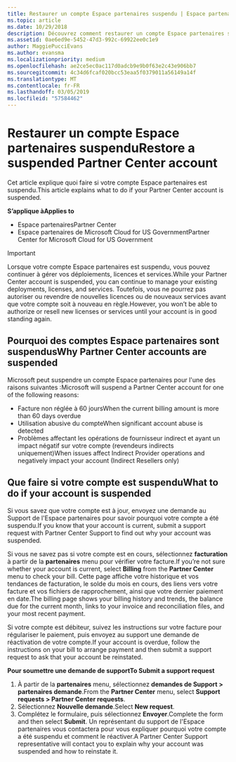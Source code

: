 ```yaml
---
title: Restaurer un compte Espace partenaires suspendu | Espace partenaires
ms.topic: article
ms.date: 10/29/2018
description: Découvrez comment restaurer un compte Espace partenaires suspendu, pourquoi un compte peut être suspendu et comment utiliser votre compte pendant la suspension.
ms.assetid: 0ae6ed9e-5452-47d3-992c-69922ee0c1e9
author: MaggiePucciEvans
ms.author: evansma
ms.localizationpriority: medium
ms.openlocfilehash: ae2ce5ec0ac117d0adcb9e9b0f63e2c43e906bb7
ms.sourcegitcommit: 4c34d6fcaf020bcc53eaa5f0379011a56149a14f
ms.translationtype: MT
ms.contentlocale: fr-FR
ms.lasthandoff: 03/05/2019
ms.locfileid: "57584462"
---
```

# <a name="restore-a-suspended-partner-center-account"></a><span data-ttu-id="8fd41-103">Restaurer un compte Espace partenaires suspendu</span><span class="sxs-lookup"><span data-stu-id="8fd41-103">Restore a suspended Partner Center account</span></span>

<span data-ttu-id="8fd41-104">Cet article explique quoi faire si votre compte Espace partenaires est suspendu.</span><span class="sxs-lookup"><span data-stu-id="8fd41-104">This article explains what to do if your Partner Center account is suspended.</span></span>

<span data-ttu-id="8fd41-105">**S’applique à**</span><span class="sxs-lookup"><span data-stu-id="8fd41-105">**Applies to**</span></span>

-  <span data-ttu-id="8fd41-106">Espace partenaires</span><span class="sxs-lookup"><span data-stu-id="8fd41-106">Partner Center</span></span>
-  <span data-ttu-id="8fd41-107">Espace partenaires de Microsoft Cloud for US Government</span><span class="sxs-lookup"><span data-stu-id="8fd41-107">Partner Center for Microsoft Cloud for US Government</span></span>


> [!IMPORTANT]  
> <span data-ttu-id="8fd41-108">Lorsque votre compte Espace partenaires est suspendu, vous pouvez continuer à gérer vos déploiements, licences et services.</span><span class="sxs-lookup"><span data-stu-id="8fd41-108">While your Partner Center account is suspended, you can continue to manage your existing deployments, licenses, and services.</span></span> <span data-ttu-id="8fd41-109">Toutefois, vous ne pourrez pas autoriser ou revendre de nouvelles licences ou de nouveaux services avant que votre compte soit à nouveau en règle.</span><span class="sxs-lookup"><span data-stu-id="8fd41-109">However, you won’t be able to authorize or resell new licenses or services until your account is in good standing again.</span></span>

## <a name="why-partner-center-accounts-are-suspended"></a><span data-ttu-id="8fd41-110">Pourquoi des comptes Espace partenaires sont suspendus</span><span class="sxs-lookup"><span data-stu-id="8fd41-110">Why Partner Center accounts are suspended</span></span>

<span data-ttu-id="8fd41-111">Microsoft peut suspendre un compte Espace partenaires pour l'une des raisons suivantes :</span><span class="sxs-lookup"><span data-stu-id="8fd41-111">Microsoft will suspend a Partner Center account for one of the following reasons:</span></span>

- <span data-ttu-id="8fd41-112">Facture non réglée à 60 jours</span><span class="sxs-lookup"><span data-stu-id="8fd41-112">When the current billing amount is more than 60 days overdue</span></span> 
- <span data-ttu-id="8fd41-113">Utilisation abusive du compte</span><span class="sxs-lookup"><span data-stu-id="8fd41-113">When significant account abuse is detected</span></span>
- <span data-ttu-id="8fd41-114">Problèmes affectant les opérations de fournisseur indirect et ayant un impact négatif sur votre compte (revendeurs indirects uniquement)</span><span class="sxs-lookup"><span data-stu-id="8fd41-114">When issues affect Indirect Provider operations and negatively impact your account (Indirect Resellers only)</span></span>

## <a name="what-to-do-if-your-account-is-suspended"></a><span data-ttu-id="8fd41-115">Que faire si votre compte est suspendu</span><span class="sxs-lookup"><span data-stu-id="8fd41-115">What to do if your account is suspended</span></span>

<span data-ttu-id="8fd41-116">Si vous savez que votre compte est à jour, envoyez une demande au Support de l'Espace partenaires pour savoir pourquoi votre compte a été suspendu.</span><span class="sxs-lookup"><span data-stu-id="8fd41-116">If you know that your account is current, submit a support request with Partner Center Support to find out why your account was suspended.</span></span> 

<span data-ttu-id="8fd41-117">Si vous ne savez pas si votre compte est en cours, sélectionnez **facturation** à partir de la **partenaires** menu pour vérifier votre facture.</span><span class="sxs-lookup"><span data-stu-id="8fd41-117">If you’re not sure whether your account is current, select **Billing** from the **Partner Center** menu to check your bill.</span></span> <span data-ttu-id="8fd41-118">Cette page affiche votre historique et vos tendances de facturation, le solde du mois en cours, des liens vers votre facture et vos fichiers de rapprochement, ainsi que votre dernier paiement en date.</span><span class="sxs-lookup"><span data-stu-id="8fd41-118">The billing page shows your billing history and trends, the balance due for the current month, links to your invoice and reconciliation files, and your most recent payment.</span></span>

<span data-ttu-id="8fd41-119">Si votre compte est débiteur, suivez les instructions sur votre facture pour régulariser le paiement, puis envoyez au support une demande de réactivation de votre compte.</span><span class="sxs-lookup"><span data-stu-id="8fd41-119">If your account is overdue, follow the instructions on your bill to arrange payment and then submit a support request to ask that your account be reinstated.</span></span> 

<span data-ttu-id="8fd41-120">**Pour soumettre une demande de support**</span><span class="sxs-lookup"><span data-stu-id="8fd41-120">**To Submit a support request**</span></span>

1.  <span data-ttu-id="8fd41-121">À partir de la **partenaires** menu, sélectionnez **demandes de Support > partenaires demande**.</span><span class="sxs-lookup"><span data-stu-id="8fd41-121">From the **Partner Center** menu, select **Support requests > Partner Center requests**.</span></span>
2.  <span data-ttu-id="8fd41-122">Sélectionnez **Nouvelle demande**.</span><span class="sxs-lookup"><span data-stu-id="8fd41-122">Select **New request**.</span></span> 
3.  <span data-ttu-id="8fd41-123">Complétez le formulaire, puis sélectionnez **Envoyer**.</span><span class="sxs-lookup"><span data-stu-id="8fd41-123">Complete the form and then select **Submit**.</span></span> <span data-ttu-id="8fd41-124">Un représentant du support de l'Espace partenaires vous contactera pour vous expliquer pourquoi votre compte a été suspendu et comment le réactiver.</span><span class="sxs-lookup"><span data-stu-id="8fd41-124">A Partner Center Support representative will contact you to explain why your account was suspended and how to reinstate it.</span></span>



